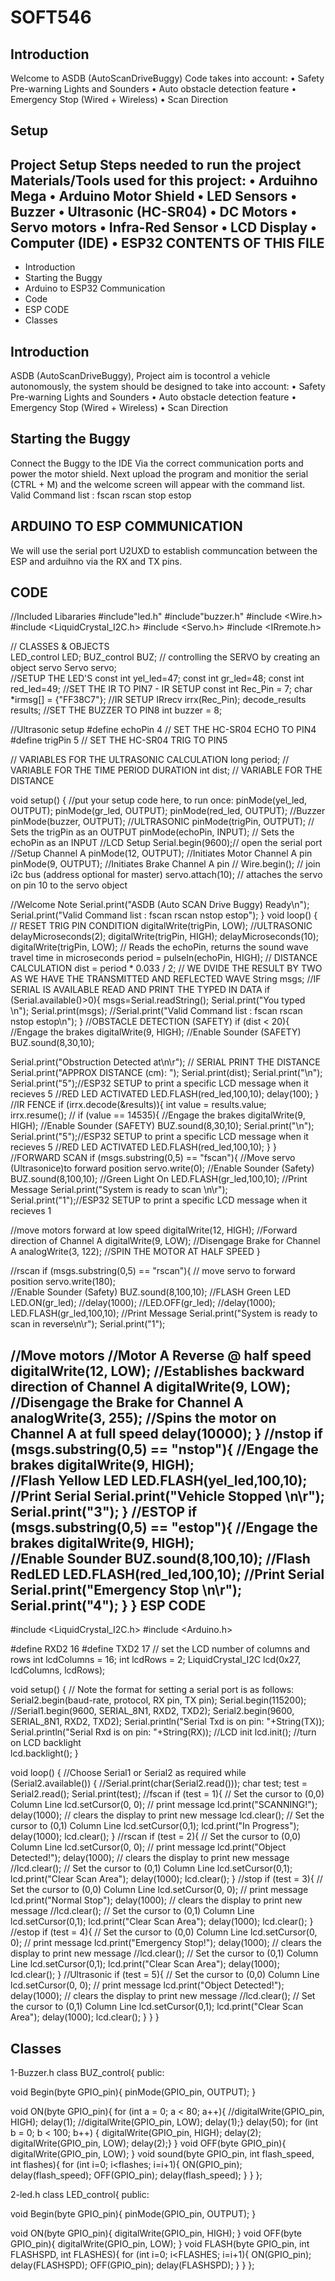 # SOFT546
## Introduction
Welcome to ASDB (AutoScanDriveBuggy) 
Code takes into account:
•	Safety Pre-warning Lights and Sounders 
•	Auto obstacle detection feature 
•	Emergency Stop (Wired + Wireless)
•	Scan Direction
## Setup 
Project Setup 
Steps needed to run the project 
Materials/Tools used for this project:
•	Arduihno Mega 
•	Arduino Motor Shield
•	LED Sensors
•	Buzzer
•	Ultrasonic (HC-SR04)
•	DC Motors
•	Servo motors
•	Infra-Red Sensor
•	LCD Display
•	Computer (IDE)
•	ESP32
CONTENTS OF THIS FILE
---------------------

 * Introduction
 * Starting the Buggy
 * Arduino to ESP32 Communication
 * Code
 * ESP CODE
 * Classes

Introduction
----------------
ASDB (AutoScanDriveBuggy), Project aim is tocontrol a vehicle autonomously, the system should be designed to take into account:
•	Safety Pre-warning Lights and Sounders 
•	Auto obstacle detection feature 
•	Emergency Stop (Wired + Wireless)
•	Scan Direction

Starting the Buggy
----------------
Connect the Buggy to the IDE Via the correct communication ports and power the motor shield.
Next upload the program and monitior the serial (CTRL + M) and the welcome screen will appear with the command list.
Valid Command list : fscan rscan stop estop

ARDUINO TO ESP COMMUNICATION
----------------
We will use the serial port U2UXD to establish communcation between the ESP and arduihno via the RX and TX pins.

CODE
----------------
//Included Libararies
#include"led.h"
#include"buzzer.h"
#include <Wire.h>
#include <LiquidCrystal_I2C.h>
#include <Servo.h>
#include <IRremote.h>

// CLASSES & OBJECTS  
LED_control  LED;
BUZ_control BUZ;
// controlling the SERVO by creating an object servo
Servo servo;  
//SETUP THE LED'S
const int yel_led=47;
const int gr_led=48;
const int red_led=49;
//SET THE IR TO PIN7 - IR SETUP
const int Rec_Pin = 7;
char *irmsg[] = {"FF38C7"};
//IR SETUP
IRrecv irrx(Rec_Pin);
decode_results results;
//SET THE BUZZER TO PIN8
int buzzer = 8;

//Ultrasonic setup
#define echoPin 4 // SET THE HC-SR04 ECHO TO PIN4
#define trigPin 5 // SET THE HC-SR04 TRIG TO PIN5

// VARIABLES FOR THE ULTRASONIC CALCULATION
long period; // VARIABLE FOR THE TIME PERIOD DURATION
int dist; // VARIABLE FOR THE DISTANCE 

void setup() {
  //put your setup code here, to run once:
  pinMode(yel_led, OUTPUT);
  pinMode(gr_led, OUTPUT);
  pinMode(red_led, OUTPUT);
  //Buzzer
  pinMode(buzzer, OUTPUT);
  //ULTRASONIC
  pinMode(trigPin, OUTPUT); // Sets the trigPin as an OUTPUT
  pinMode(echoPin, INPUT); // Sets the echoPin as an INPUT
  //LCD Setup
  Serial.begin(9600);// open the serial port
  //Setup Channel A
  pinMode(12, OUTPUT); //Initiates Motor Channel A pin
  pinMode(9, OUTPUT); //Initiates Brake Channel A pin
  //
  Wire.begin();        // join i2c bus (address optional for master)
  servo.attach(10);  // attaches the servo on pin 10 to the servo object
  
  //Welcome Note
 Serial.print("ASDB (Auto SCAN Drive Buggy) Ready\n");
 Serial.print("Valid Command list : fscan rscan nstop estop");
}
void loop() {
 // RESET TRIG PIN CONDITION
  digitalWrite(trigPin, LOW);
  //ULTRASONIC
  delayMicroseconds(2);
  digitalWrite(trigPin, HIGH);
  delayMicroseconds(10);
  digitalWrite(trigPin, LOW);
  // Reads the echoPin, returns the sound wave travel time in microseconds
  period = pulseIn(echoPin, HIGH);
  // DISTANCE CALCULATION
  dist = period * 0.033 / 2; // WE DVIDE THE RESULT BY TWO AS WE HAVE THE TRANSMITTED AND REFLECTED WAVE
  String msgs;
  //IF SERIAL IS AVAILABLE READ AND PRINT THE TYPED IN DATA
  if (Serial.available()>0){
  msgs=Serial.readString();
  Serial.print("You typed \n");
  Serial.print(msgs);
  //Serial.print("Valid Command list : fscan rscan nstop estop\n");
  }
  //OBSTACLE DETECTION (SAFETY)
   if (dist < 20){
  //Engage the brakes
  digitalWrite(9, HIGH);
  //Enable Sounder (SAFETY)
  BUZ.sound(8,30,10);
    
  Serial.print("Obstruction Detected at\n\r");
   // SERIAL PRINT THE DISTANCE
  Serial.print("APPROX DISTANCE (cm): ");
  Serial.print(dist);
  Serial.print("\n");
  Serial.print("5");//ESP32 SETUP to print a specific LCD message when it recieves 5
  //RED LED ACTIVATED
  LED.FLASH(red_led,100,10);
  delay(100); 
}
//IR FENCE
if (irrx.decode(&results)){
      int value = results.value;           
    irrx.resume(); // 
 if (value == 14535){
      //Engage the brakes
  digitalWrite(9, HIGH);
  //Enable Sounder (SAFETY)
  BUZ.sound(8,30,10);
  Serial.print("\n");
  Serial.print("5");//ESP32 SETUP to print a specific LCD message when it recieves 5
  //RED LED ACTIVATED
  LED.FLASH(red_led,100,10);
  }
}
//FORWARD SCAN
 if (msgs.substring(0,5) == "fscan"){
  //Move servo (Ultrasonice)to forward position
  servo.write(0);
  //Enable Sounder (Safety)
  BUZ.sound(8,100,10);
  //Green Light On
  LED.FLASH(gr_led,100,10);
  //Print Message 
  Serial.print("System is ready to scan \n\r");
  Serial.print("1");//ESP32 SETUP to print a specific LCD message when it recieves 1

 //move motors forward at low speed
 digitalWrite(12, HIGH); //Forward direction of Channel A
  digitalWrite(9, LOW);   //Disengage Brake for Channel A
  analogWrite(3, 122);   //SPIN THE MOTOR AT HALF SPEED
 }

//rscan
 if (msgs.substring(0,5) == "rscan"){
// move servo to forward position
   servo.write(180);              
  //Enable Sounder (Safety)
    BUZ.sound(8,100,10);
  //FLASH Green LED
   LED.ON(gr_led);
  //delay(1000);
  //LED.OFF(gr_led);
  //delay(1000);
  LED.FLASH(gr_led,100,10);
  //Print Message 
  Serial.print("System is ready to scan in reverse\n\r");
  Serial.print("1");
 
  //Move motors
 //Motor A Reverse @ half speed
  digitalWrite(12, LOW);  //Establishes backward direction of Channel A
  digitalWrite(9, LOW);   //Disengage the Brake for Channel A
  analogWrite(3, 255);   //Spins the motor on Channel A at full speed 
  delay(10000);
 }
//nstop
  if (msgs.substring(0,5) == "nstop"){
  //Engage the brakes
  digitalWrite(9, HIGH);  
  //Flash Yellow LED
  LED.FLASH(yel_led,100,10);
  //Print Serial
  Serial.print("Vehicle Stopped \n\r");
  Serial.print("3");
  }
//ESTOP
  if (msgs.substring(0,5) == "estop"){
  //Engage the brakes
  digitalWrite(9, HIGH);  
  //Enable Sounder
   BUZ.sound(8,100,10);
  //Flash RedLED
  LED.FLASH(red_led,100,10);
  //Print Serial
  Serial.print("Emergency Stop \n\r");
  Serial.print("4");
  }
  }
ESP CODE
----------------
#include <LiquidCrystal_I2C.h>
#include <Arduino.h>

#define RXD2 16
#define TXD2 17
// set the LCD number of columns and rows
int lcdColumns = 16;
int lcdRows = 2;
LiquidCrystal_I2C lcd(0x27, lcdColumns, lcdRows);  

void setup() {
  // Note the format for setting a serial port is as follows: Serial2.begin(baud-rate, protocol, RX pin, TX pin);
  Serial.begin(115200);
  //Serial1.begin(9600, SERIAL_8N1, RXD2, TXD2);
  Serial2.begin(9600, SERIAL_8N1, RXD2, TXD2);
  Serial.println("Serial Txd is on pin: "+String(TX));
  Serial.println("Serial Rxd is on pin: "+String(RX));
  //LCD init
 lcd.init();
 //turn on LCD backlight                      
 lcd.backlight();
}

void loop() { //Choose Serial1 or Serial2 as required
  while (Serial2.available()) {
    //Serial.print(char(Serial2.read()));
    char test;
    test = Serial2.read();
    Serial.print(test);
    //fscan
    if (test = 1){
      // Set the cursor to (0,0) Column Line
  lcd.setCursor(0, 0);
  // print message
  lcd.print("SCANNING!");
  delay(1000);
  // clears the display to print new message
  lcd.clear();
  // Set the cursor to (0,1) Column Line
  lcd.setCursor(0,1);
  lcd.print("In Progress");
  delay(1000);
  lcd.clear(); 
    }
    //rscan
  if (test = 2){
        // Set the cursor to (0,0) Column Line
  lcd.setCursor(0, 0);
  // print message
  lcd.print("Object Detected!");
  delay(1000);
  // clears the display to print new message
  //lcd.clear();
  // Set the cursor to (0,1) Column Line
  lcd.setCursor(0,1);
  lcd.print("Clear Scan Area");
  delay(1000);
  lcd.clear(); 
    }
//stop
  if (test = 3){
          // Set the cursor to (0,0) Column Line
  lcd.setCursor(0, 0);
  // print message
  lcd.print("Normal Stop");
  delay(1000);
  // clears the display to print new message
  //lcd.clear();
 // Set the cursor to (0,1) Column Line
  lcd.setCursor(0,1);
  lcd.print("Clear Scan Area");
  delay(1000);
  lcd.clear(); 
    }
    //estop
  if (test = 4){
          // Set the cursor to (0,0) Column Line
  lcd.setCursor(0, 0);
  // print message
  lcd.print("Emergency Stop!");
  delay(1000);
  // clears the display to print new message
  //lcd.clear();
  // Set the cursor to (0,1) Column Line
  lcd.setCursor(0,1);
  lcd.print("Clear Scan Area");
  delay(1000);
  lcd.clear(); 
    }
    //Ultrasonic
    if (test = 5){
          // Set the cursor to (0,0) Column Line
  lcd.setCursor(0, 0);
  // print message
  lcd.print("Object Detected!");
  delay(1000);
  // clears the display to print new message
  //lcd.clear();
  // Set the cursor to (0,1) Column Line
  lcd.setCursor(0,1);
  lcd.print("Clear Scan Area");
  delay(1000);
  lcd.clear(); 
    }
    }
  }

Classes
----------------

1-Buzzer.h
class BUZ_control{
  public:

  void Begin(byte GPIO_pin){
    pinMode(GPIO_pin, OUTPUT);
  }

  void ON(byte GPIO_pin){
    for (int a = 0; a < 80; a++){
    //digitalWrite(GPIO_pin, HIGH);
    delay(1);
    //digitalWrite(GPIO_pin, LOW);
    delay(1);}
    delay(50);
    for (int b = 0; b < 100; b++) { 
    digitalWrite(GPIO_pin, HIGH);
    delay(2);
    digitalWrite(GPIO_pin, LOW);
    delay(2);}
    }
    void OFF(byte GPIO_pin){
   digitalWrite(GPIO_pin, LOW);
    }
    void sound(byte GPIO_pin, int flash_speed, int flashes){
      for (int i=0; i<flashes; i=i+1){
        ON(GPIO_pin);
        delay(flash_speed);
        OFF(GPIO_pin);
        delay(flash_speed);
      }
    }
};

2-led.h
class LED_control{
  public:

  void Begin(byte GPIO_pin){
    pinMode(GPIO_pin, OUTPUT);
  }

  void ON(byte GPIO_pin){
    digitalWrite(GPIO_pin, HIGH);
  }
    void OFF(byte GPIO_pin){
    digitalWrite(GPIO_pin, LOW);
    }
    void FLASH(byte GPIO_pin, int FLASHSPD, int FLASHES){
      for (int i=0; i<FLASHES; i=i+1){
        ON(GPIO_pin);
        delay(FLASHSPD);
        OFF(GPIO_pin);
        delay(FLASHSPD);
      }
    }
};

